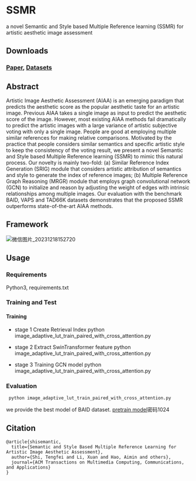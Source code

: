 # SSMR
a novel Semantic and Style based Multiple Reference learning (SSMR) for artistic aesthetic image assessment

## Downloads
### [Paper](https://papers.ssrn.com/sol3/papers.cfm?abstract_id=4585919), [Datasets](https://github.com/Dreemurr-T/BAID)

## Abstract
Artistic Image Aesthetic Assessment (AIAA) is an emerging paradigm that predicts the aesthetic score as the popular aesthetic taste for an artistic image. Previous AIAA takes a single image as input to predict the aesthetic score of the image. However, most existing AIAA methods fail dramatically to predict the artistic images with a large variance of artistic subjective voting with only a single image. People are good at employing multiple similar references for making relative comparisons. Motivated by the practice that people considers similar semantics and specific artistic style to keep the consistency of the voting result, we present a novel Semantic and Style based Multiple Reference learning (SSMR) to mimic this natural process. Our novelty is mainly two-fold: (a) Similar Reference Index Generation (SRIG) module that considers artistic attribution of semantics and style to generate the index of reference images; (b) Multiple Reference Graph Reasoning (MRGR) module that employs graph convolutional network (GCN) to initialize and reason by adjusting the weight of edges with intrinsic relationships among multiple images. Our evaluation with the benchmark BAID, VAPS and TAD66K datasets demonstrates that the proposed SSMR outperforms state-of-the-art AIAA methods.

## Framework
![微信图片_20231218152720](https://github.com/flyingbird93/SSMR/assets/16755407/90cf9090-3c37-42e0-b2b0-196417c053e8)


## Usage

### Requirements
Python3, requirements.txt

### Training and Test
#### Training
- stage 1 Create Retrieval Index
     python image_adaptive_lut_train_paired_with_cross_attention.py

- stage 2 Extract SwinTransformer feature
     python image_adaptive_lut_train_paired_with_cross_attention.py

- stage 3 Training GCN model
     python image_adaptive_lut_train_paired_with_cross_attention.py

### Evaluation
     python image_adaptive_lut_train_paired_with_cross_attention.py
     
we provide the best model of BAID dataset.
[pretrain model]()密码1024



## Citation
```
@article{shisemantic,
  title={Semantic and Style Based Multiple Reference Learning for Artistic Image Aesthetic Assessment},
  author={Shi, Tengfei and Li, Xuan and Hao, Aimin and others},
  journal={ACM Transactions on Multimedia Computing, Communications, and Applications}
}

```

